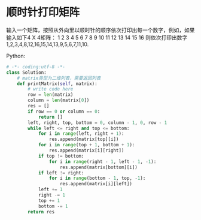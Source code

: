# 顺时针打印矩阵

输入一个矩阵，按照从外向里以顺时针的顺序依次打印出每一个数字，例如，如果输入如下4 X 4矩阵： 1 2 3 4 5 6 7 8 9 10 11 12 13 14 15 16 则依次打印出数字1,2,3,4,8,12,16,15,14,13,9,5,6,7,11,10.

Python:
```python
# -*- coding:utf-8 -*-
class Solution:
    # matrix类型为二维列表，需要返回列表
    def printMatrix(self, matrix):
        # write code here
        row = len(matrix)
        column = len(matrix[0])
        res = []
        if row == 0 or column == 0:
            return []
        left, right, top, bottom = 0, column - 1, 0, row - 1
        while left <= right and top <= bottom:
            for i in range(left, right + 1):
                res.append(matrix[top][i])
            for i in range(top + 1, bottom + 1):
                res.append(matrix[i][right])
            if top != bottom:
                for i in range(right - 1, left - 1, -1):
                    res.append(matrix[bottom][i])
            if left != right:
                for i in range(bottom - 1, top, -1):
                    res.append(matrix[i][left])
            left += 1
            right -= 1
            top += 1
            bottom -= 1
        return res
```
